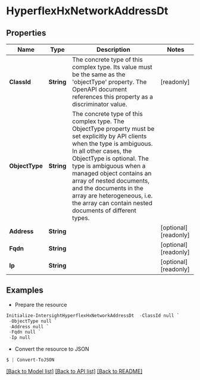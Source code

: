 # HyperflexHxNetworkAddressDt
## Properties

Name | Type | Description | Notes
------------ | ------------- | ------------- | -------------
**ClassId** | **String** | The concrete type of this complex type. Its value must be the same as the &#39;objectType&#39; property. The OpenAPI document references this property as a discriminator value. | [readonly] 
**ObjectType** | **String** | The concrete type of this complex type. The ObjectType property must be set explicitly by API clients when the type is ambiguous. In all other cases, the  ObjectType is optional.  The type is ambiguous when a managed object contains an array of nested documents, and the documents in the array are heterogeneous, i.e. the array can contain nested documents of different types. | 
**Address** | **String** |  | [optional] [readonly] 
**Fqdn** | **String** |  | [optional] [readonly] 
**Ip** | **String** |  | [optional] [readonly] 

## Examples

- Prepare the resource
```powershell
Initialize-IntersightHyperflexHxNetworkAddressDt  -ClassId null `
 -ObjectType null `
 -Address null `
 -Fqdn null `
 -Ip null
```

- Convert the resource to JSON
```powershell
$ | Convert-ToJSON
```

[[Back to Model list]](../README.md#documentation-for-models) [[Back to API list]](../README.md#documentation-for-api-endpoints) [[Back to README]](../README.md)

